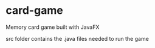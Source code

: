 # card-game
Memory card game built with JavaFX

src folder contains the .java files needed to run the game
